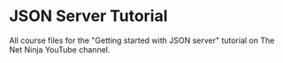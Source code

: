 # JSON Server Tutorial
All course files for the "Getting started with JSON server" tutorial on The Net Ninja YouTube channel.
